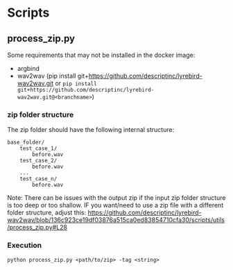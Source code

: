 # Scripts

## process_zip.py

Some requirements that may not be installed in the docker image:
* argbind
* wav2wav (pip install git+https://github.com/descriptinc/lyrebird-wav2wav.git or `pip install git+https://github.com/descriptinc/lyrebird-wav2wav.git@<branchname>`)

### zip folder structure

The zip folder should have the following internal structure:

```
base_folder/
    test_case_1/
        before.wav
    test_case_2/
        before.wav
    ...
    test_case_n/
        before.wav
```

Note: There can be issues with the output zip if the input zip folder structure is too deep or too shallow. IF you want/need to use a zip file with a different folder structure, adjust this:
https://github.com/descriptinc/lyrebird-wav2wav/blob/136c923ce19df03876a515ca0ed83854710cfa30/scripts/utils/process_zip.py#L28

### Execution
`python process_zip.py <path/to/zip> -tag <string>`
